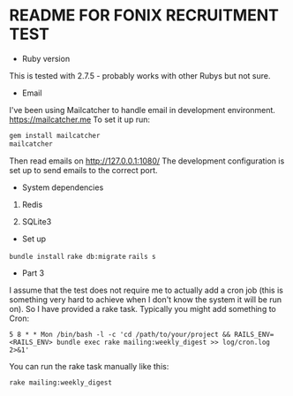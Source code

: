 # README FOR FONIX RECRUITMENT TEST

* Ruby version

This is tested with 2.7.5 - probably works with other Rubys but not sure. 


* Email

I've been using Mailcatcher to handle email in development environment.
https://mailcatcher.me
To set it up run: 
```ruby
gem install mailcatcher
mailcatcher
```

Then read emails on http://127.0.0.1:1080/
The development configuration is set up to send emails to the correct port.

* System dependencies

1. Redis

2. SQLite3

* Set up

`bundle install`
`rake db:migrate`
`rails s`

* Part 3

I assume that the test does not require me to actually add a cron job (this is something very hard to achieve when I don't know the system it will be run on). So I have provided a rake task.
Typically you might add something to Cron:

```
5 8 * * Mon /bin/bash -l -c 'cd /path/to/your/project && RAILS_ENV=<RAILS_ENV> bundle exec rake mailing:weekly_digest >> log/cron.log 2>&1'
```

You can run the rake task manually like this:

`rake mailing:weekly_digest`
